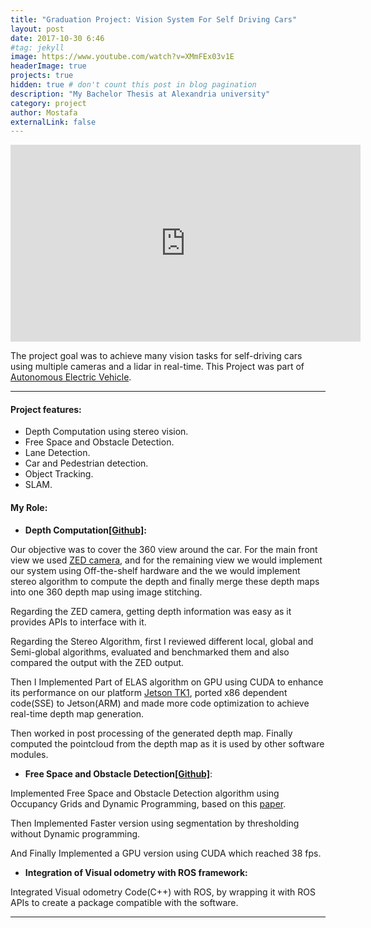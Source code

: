 ```yaml
---
title: "Graduation Project: Vision System For Self Driving Cars"
layout: post
date: 2017-10-30 6:46
#tag: jekyll
image: https://www.youtube.com/watch?v=XMmFEx03v1E
headerImage: true
projects: true
hidden: true # don't count this post in blog pagination
description: "My Bachelor Thesis at Alexandria university"
category: project
author: Mostafa
externalLink: false
---
```


<iframe width="560" height="315" src="https://www.youtube.com/embed/XMmFEx03v1E" frameborder="0" allowfullscreen></iframe>

The project goal was to achieve many vision tasks for self-driving cars using multiple cameras and a lidar in real-time.  This Project was part of [Autonomous Electric Vehicle](http://ihub.asu.edu.eg/igp2016-2017.html).

---

#### Project features:

- Depth Computation using stereo vision.
- Free Space and Obstacle Detection.
- Lane Detection.
- Car and Pedestrian detection.
- Object Tracking.
- SLAM.

#### My Role:

* **Depth Computation[[Github]](https://github.com/misaleh/libelas-gpu):**

Our objective was to cover the 360 view around the car. For the main front view we used [ZED camera](https://www.stereolabs.com/zed/specs/), and for the remaining view we would implement our system using Off-the-shelf hardware and the we would implement stereo algorithm to compute the depth and finally merge these depth maps into one 360 depth map using image stitching.

Regarding the ZED camera, getting depth information was easy as it provides APIs to interface with it.

Regarding the Stereo Algorithm, first I reviewed different local, global and Semi-global algorithms, evaluated and benchmarked them and also compared the output with the ZED output. 

Then I Implemented Part of ELAS algorithm on GPU using CUDA to enhance its performance on our platform [Jetson TK1](http://www.nvidia.com/object/jetson-tk1-embedded-dev-kit.html), ported x86 dependent code(SSE) to Jetson(ARM) and made more code optimization to achieve real-time depth map generation.

 Then worked in post processing of the generated depth map. Finally computed the pointcloud from the depth map as it is used by other software modules.

* **Free Space and Obstacle Detection[[Github]](https://github.com/misaleh/Free-space-and-obstacle-detection)**:

Implemented Free Space and Obstacle Detection algorithm using Occupancy Grids and  Dynamic Programming, based on this [paper](http://vision.jhu.edu/iccv2007-wdv/WDV07-badino.pdf).

Then Implemented Faster version using segmentation by thresholding without Dynamic programming.

And Finally Implemented a GPU version using CUDA which reached 38 fps.


* **Integration of Visual odometry with ROS framework:**

Integrated Visual odometry Code(C++) with ROS, by wrapping it with ROS APIs to create a package compatible with the software.

---